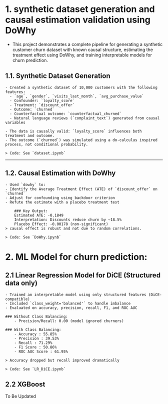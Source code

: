 # 1. synthetic dataset generation and causal estimation validation using DoWhy
- This project demonstrates a complete pipeline for generating a synthetic customer churn dataset with known causal structure, estimating the treatment effect using DoWhy, and training interpretable models for churn prediction.

## 1.1. Synthetic Dataset Generation

    - Created a synthetic dataset of 10,000 customers with the following features:
      - `age`, `gender`, `visits_last_month`, `avg_purchase_value`
      - Confounder: `loyalty_score`
      - Treatment: `discount_offer`
      - Outcome: `churned`
      - Counterfactual outcome: `counterfactual_churned`
      - Natural language reviews (`complaint_text`) generated from causal variables

    - The data is causally valid: `loyalty_score` influences both treatment and outcome.
    - The outcome (`churned`) was simulated using a do-calculus inspired process, not conditional probability.

    > Code: See `dataset.ipynb`

---

## 1.2. Causal Estimation with DoWhy
    - Used `dowhy` to:
    - Identify the Average Treatment Effect (ATE) of `discount_offer` on `churned`
    - Adjust for confounding using backdoor criterion
    - Refute the estimate with a placebo treatment test

        ### Key Output:
        Estimated ATE: -0.1849
        Interpretation: Discounts reduce churn by ~18.5%
        Placebo Effect: -0.00178 (non-significant)
    > causal effect is robust and not due to random correlations.

    > Code: See `DoWhy.ipynb`


# 2. ML Model for churn prediction: 

## 2.1 Linear Regression Model for DiCE (Structured data only)
    - Trained an interpretable model using only structured features (DiCE-compatible)
    - Included `class_weight='balanced'` to handle imbalance
    - Evaluated on accuracy, precision, recall, F1, and ROC AUC

    ### Without Class Balancing:
        - Precision/Recall: 0.00 (model ignored churners)

    ### With Class Balancing:
        - Accuracy : 55.85%
        - Precision : 39.53%
        - Recall : 71.29%
        - F1 Score : 50.86%
        - ROC AUC Score : 61.95%

    > Accuracy dropped but recall improved dramatically

    > Code: See `LR_DiCE.ipynb`
    
## 2.2 XGBoost

To Be Updated
